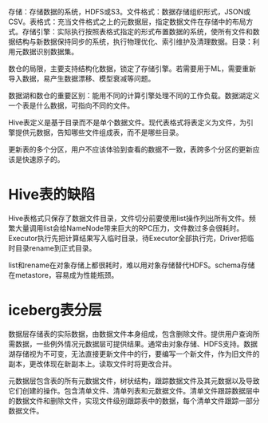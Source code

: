 存储：存储数据的系统，HDFS或S3。文件格式：数据存储组织形式，JSON或CSV。表格式：充当文件格式之上的元数据层，指定数据文件在存储中的布局方式。存储引擎：实际执行按照表格式指定的形式布置数据的系统，使所有文件和数据结构与新数据保持同步的系统，执行物理优化、索引维护及清理数据。目录：利用元数据识别数据集。

数仓的局限，主要支持结构化数据，锁定了存储引擎。若需要用于ML，需要重新导入数据，易产生数据漂移、模型衰减等问题。

数据湖和数仓的重要区别：能用不同的计算引擎处理不同的工作负载。数据湖定义一个表是什么数据，可指向不同的文件。

Hive表定义是基于目录而不是单个数据文件。现代表格式将表定义为文件，为引擎提供元数据，告知哪些文件组成表，而不是哪些目录。

更新表的多个分区，用户不应该体验到查看的数据不一致，表跨多个分区的更新应该是快速原子的。

# **Hive表的缺陷**

Hive表格式只保存了数据文件目录，文件切分前要使用list操作列出所有文件。频繁大量调用list会给NameNode带来巨大的RPC压力，文件数过多会很耗时。Executor执行先把计算结果写入临时目录，待Executor全部执行完，Driver把临时目录rename到正式目录。

list和rename在对象存储上都很耗时，难以用对象存储替代HDFS。schema存储在metastore，容易成为性能瓶颈。

# **iceberg表分层**

数据层存储表的实际数据，由数据文件本身组成，包含删除文件。提供用户查询所需数据，一些例外情况元数据层可提供结果。通常由对象存储、HDFS支持。数据湖存储视为不可变，无法直接更新文件中的行，要编写一个新文件，作为旧文件的副本，更改体现在新副本上。读取文件时将更改合并。

元数据层包含表的所有元数据文件，树状结构，跟踪数据文件及其元数据以及导致它们创建的操作。包含清单文件、清单列表和元数据文件。清单文件跟踪数据层中的数据文件和删除文件，实现文件级别跟踪表中的数据，每个清单文件跟踪一部分数据文件。

